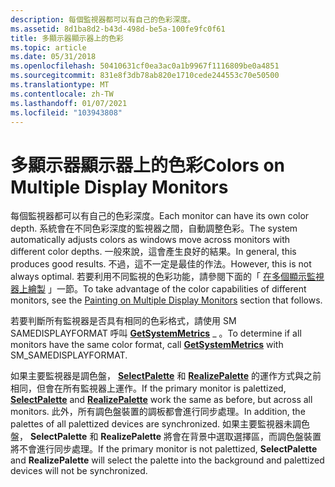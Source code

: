 ```yaml
---
description: 每個監視器都可以有自己的色彩深度。
ms.assetid: 8d1ba8d2-b43d-498d-be5a-100fe9fc0f61
title: 多顯示器顯示器上的色彩
ms.topic: article
ms.date: 05/31/2018
ms.openlocfilehash: 50410631cf0ea3ac0a1b9967f1116809be0a4851
ms.sourcegitcommit: 831e8f3db78ab820e1710cede244553c70e50500
ms.translationtype: MT
ms.contentlocale: zh-TW
ms.lasthandoff: 01/07/2021
ms.locfileid: "103943808"
---
```

# <a name="colors-on-multiple-display-monitors"></a><span data-ttu-id="0f081-103">多顯示器顯示器上的色彩</span><span class="sxs-lookup"><span data-stu-id="0f081-103">Colors on Multiple Display Monitors</span></span>

<span data-ttu-id="0f081-104">每個監視器都可以有自己的色彩深度。</span><span class="sxs-lookup"><span data-stu-id="0f081-104">Each monitor can have its own color depth.</span></span> <span data-ttu-id="0f081-105">系統會在不同色彩深度的監視器之間，自動調整色彩。</span><span class="sxs-lookup"><span data-stu-id="0f081-105">The system automatically adjusts colors as windows move across monitors with different color depths.</span></span> <span data-ttu-id="0f081-106">一般來說，這會產生良好的結果。</span><span class="sxs-lookup"><span data-stu-id="0f081-106">In general, this produces good results.</span></span> <span data-ttu-id="0f081-107">不過，這不一定是最佳的作法。</span><span class="sxs-lookup"><span data-stu-id="0f081-107">However, this is not always optimal.</span></span> <span data-ttu-id="0f081-108">若要利用不同監視的色彩功能，請參閱下面的「 [在多個顯示監視器上繪製](painting-on-multiple-display-monitors.md) 」一節。</span><span class="sxs-lookup"><span data-stu-id="0f081-108">To take advantage of the color capabilities of different monitors, see the [Painting on Multiple Display Monitors](painting-on-multiple-display-monitors.md) section that follows.</span></span>

<span data-ttu-id="0f081-109">若要判斷所有監視器是否具有相同的色彩格式，請使用 SM SAMEDISPLAYFORMAT 呼叫 [**GetSystemMetrics**](/windows/win32/api/winuser/nf-winuser-getsystemmetrics) \_ 。</span><span class="sxs-lookup"><span data-stu-id="0f081-109">To determine if all monitors have the same color format, call [**GetSystemMetrics**](/windows/win32/api/winuser/nf-winuser-getsystemmetrics) with SM\_SAMEDISPLAYFORMAT.</span></span>

<span data-ttu-id="0f081-110">如果主要監視器是調色盤， [**SelectPalette**](/windows/desktop/api/Wingdi/nf-wingdi-selectpalette) 和 [**RealizePalette**](/windows/desktop/api/Wingdi/nf-wingdi-realizepalette) 的運作方式與之前相同，但會在所有監視器上運作。</span><span class="sxs-lookup"><span data-stu-id="0f081-110">If the primary monitor is palettized, [**SelectPalette**](/windows/desktop/api/Wingdi/nf-wingdi-selectpalette) and [**RealizePalette**](/windows/desktop/api/Wingdi/nf-wingdi-realizepalette) work the same as before, but across all monitors.</span></span> <span data-ttu-id="0f081-111">此外，所有調色盤裝置的調板都會進行同步處理。</span><span class="sxs-lookup"><span data-stu-id="0f081-111">In addition, the palettes of all palettized devices are synchronized.</span></span> <span data-ttu-id="0f081-112">如果主要監視器未調色盤， **SelectPalette** 和 **RealizePalette** 將會在背景中選取選擇區，而調色盤裝置將不會進行同步處理。</span><span class="sxs-lookup"><span data-stu-id="0f081-112">If the primary monitor is not palettized, **SelectPalette** and **RealizePalette** will select the palette into the background and palettized devices will not be synchronized.</span></span>

 

 
